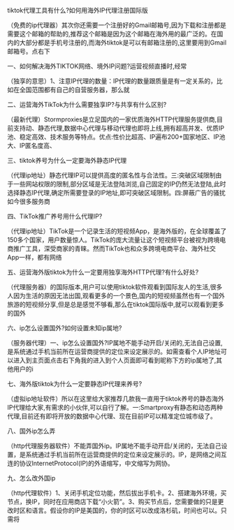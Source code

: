 tiktok代理工具有什么?如何用海外IP代理注册国际版





（免费的ip代理器）其次你还需要一个注册好的Gmail邮箱号,因为下载和注册都是需要这个邮箱的帮助的,推荐这个邮箱是因为这个邮箱在海外用的最广泛的。在国内的大部分都是手机号注册的,而海外tiktok是可以有邮箱注册的,这里要用到Gmail邮箱号。点右下





一、如何解决海外TIKTOK网络、境外IP问题?运营视频直播时,经常





（独享的意思）1、注意IP代理的数量：IP代理的数量跟质量是有一定关系的，比如在全国范围都有自己的自营服务器，那么就





二、运营海外TikTok为什么需要独享IP?与共享有什么区别?





（最新代理）Stormproxies是立足国内的一家优质海外HTTP代理服务提供商,目前支持动、静态代理,数据中心代理与移动代理也即将上线,拥有超高并发、优质IP池、稳定高效、技术服务等特点。优点:性价比超高、IP遍布200+国家地区、IP池大、IP匿名度高、





三、tiktok养号为什么一定要海外静态IP代理





（代理ip地址）静态代理IP可以提供高度的匿名性与合法性。三:突破区域限制由于一些网站权限的限制,部分区域是无法登陆浏览,自己固定的IP仍然无法登陆,此时选择静态IP代理,确定所需要登录的IP地址,即可突破区域限制。四:屏蔽广告的骚扰如今很多服务商





四、TikTok推广养号用什么代理IP?





（代理ip地址）TikTok是一个记录生活的短视频App，是海外版的，在全球覆盖了150多个国家，用户数量惊人。TikTok的庞大流量让这个短视频平台被视为跨境电商推广工具，深受商家的青睐。然而TikTok也和众多跨境电商平台、海外社交App一样，都有网络





五、运营海外版tiktok为什么一定要用独享海外HTTP代理?有什么好处?





（代理服务器）的国际版本,用户可以使用tiktok软件观看到国际友人的生活,很多人因为生活的原因无法出国,观看更多的一个景色,国内的短视频虽然也有一个国外旅游的短视频分享,但是总是感觉不够看,那么在tiktok国际版中,就可以观看到更多的国外





六、ip怎么设置国外?如何设置未知ip属地?





（服务器代理）一、ip怎么设置国外?IP属地不能手动开启/关闭的,无法自己设置,是系统通过手机当前所在运营商提供的定位来设定展示的。如需查看个人IP地址可以进入到主页面点击右下角我的进入到个人页面即可看到昵称下方的ip属地了,其他用户的i





七、海外版tiktok为什么一定要静态IP代理来养号?





（虚拟ip地址软件）所以在这里给大家推荐几款我一直用于tiktok养号的静态海外IP代理给大家,有需求的小伙伴,可以自行了解。一:Smartproxy有静态和动态两种代理,目前还有即将开放的数据中心代理、现在目前IP可以精准定位城市级了。





八、国外ip怎么弄





（http代理服务器软件）不能弄国外ip。IP属地不能手动开启/关闭的，无法自己设置，是系统通过手机当前所在运营商提供的定位来设定展示的。IP，是网络之间互连的协议InternetProtocol(IP)的外语缩写，中文缩写为网协。





九、怎么改外国ip





（http代理软件）1、关闭手机定位功能，然后拔出手机卡。2、搭建海外环境，买节点，换IP，同时在应用商店下载“小火箭”。3、购买节点后，您需要做的只是更改时区和语言。假设你的IP是美国的，你的时区可以改成洛杉矶，时间也可以。只需将